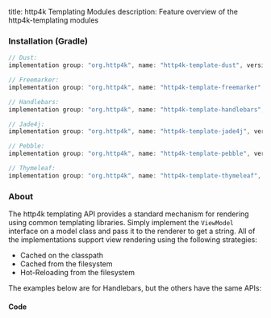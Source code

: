 title: http4k Templating Modules
description: Feature overview of the http4k-templating modules

### Installation (Gradle)

```groovy
// Dust: 
implementation group: "org.http4k", name: "http4k-template-dust", version: "4.9.4.0"

// Freemarker: 
implementation group: "org.http4k", name: "http4k-template-freemarker", version: "4.9.4.0"

// Handlebars: 
implementation group: "org.http4k", name: "http4k-template-handlebars", version: "4.9.4.0"

// Jade4j: 
implementation group: "org.http4k", name: "http4k-template-jade4j", version: "4.9.4.0"

// Pebble: 
implementation group: "org.http4k", name: "http4k-template-pebble", version: "4.9.4.0"

// Thymeleaf: 
implementation group: "org.http4k", name: "http4k-template-thymeleaf", version: "4.9.4.0"
```

### About
The http4k templating API provides a standard mechanism for rendering using common templating libraries. Simply implement the `ViewModel` interface on a model class and pass it to the renderer to get a string. All of the implementations support view rendering using the following strategies:

* Cached on the classpath
* Cached from the filesystem
* Hot-Reloading from the filesystem

The examples below are for Handlebars, but the others have the same APIs:

#### Code  [<img class="octocat"/>](https://github.com/http4k/http4k/blob/master/src/docs/guide/reference/templating/example.kt)

<script src="https://gist-it.appspot.com/https://github.com/http4k/http4k/blob/master/src/docs/guide/reference/templating/example.kt"></script>

[http4k]: https://http4k.org
